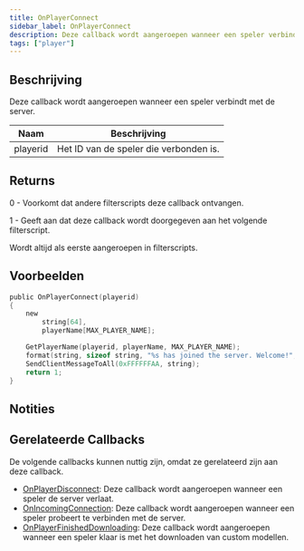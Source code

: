 ```yaml
---
title: OnPlayerConnect
sidebar_label: OnPlayerConnect
description: Deze callback wordt aangeroepen wanneer een speler verbindt met de server.
tags: ["player"]
---
```


## Beschrijving

Deze callback wordt aangeroepen wanneer een speler verbindt met de server.

| Naam     | Beschrijving                                    |
| -------- | ----------------------------------------------- |
| playerid | Het ID van de speler die verbonden is.          |

## Returns

0 - Voorkomt dat andere filterscripts deze callback ontvangen.

1 - Geeft aan dat deze callback wordt doorgegeven aan het volgende filterscript.

Wordt altijd als eerste aangeroepen in filterscripts.

## Voorbeelden

```c
public OnPlayerConnect(playerid)
{
    new
        string[64],
        playerName[MAX_PLAYER_NAME];

    GetPlayerName(playerid, playerName, MAX_PLAYER_NAME);
    format(string, sizeof string, "%s has joined the server. Welcome!", playerName);
    SendClientMessageToAll(0xFFFFFFAA, string);
    return 1;
}
```

## Notities

<TipNPCCallbacks />

## Gerelateerde Callbacks

De volgende callbacks kunnen nuttig zijn, omdat ze gerelateerd zijn aan deze callback.

- [OnPlayerDisconnect](OnPlayerDisconnect): Deze callback wordt aangeroepen wanneer een speler de server verlaat.
- [OnIncomingConnection](OnIncomingConnection): Deze callback wordt aangeroepen wanneer een speler probeert te verbinden met de server.
- [OnPlayerFinishedDownloading](OnPlayerFinishedDownloading): Deze callback wordt aangeroepen wanneer een speler klaar is met het downloaden van custom modellen.
